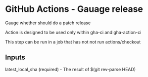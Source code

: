 # GitHub Actions - Gauage release

Gauge whether should do a patch release

Action is designed to be used only within gha-ci and gha-action-ci

This step can be run in a job that has not not run actions/checkout

## Inputs

latest_local_sha (required) - The result of $(git rev-parse HEAD)
